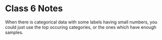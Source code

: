 Class 6 Notes
===

When there is categorical data with some labels having small numbers, you could just use the top occuring
categories, or the ones which have enough samples.




